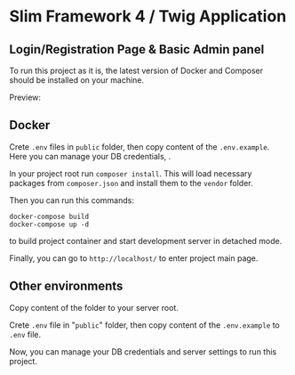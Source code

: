 # Slim Framework 4 / Twig Application


## Login/Registration Page & Basic Admin panel


To run this project as it is, the latest version of Docker and Composer should be installed on your machine.




Preview: 


## Docker
Crete ```.env``` files in ```public``` folder, then copy content of the ```.env.example```. 
Here you can manage your DB credentials, .


In your project root run ```composer install```. This will load necessary packages from ```composer.json``` and install them to the ```vendor``` folder.


Then you can run this commands:
```
docker-compose build
docker-compose up -d
```
to build project container and start development server in detached mode.


Finally, you can go to ```http://localhost/``` to enter project main page.


## Other environments
Copy content of the folder to your server root.


Crete ```.env``` file in "```public```" folder, then copy content of the ```.env.example``` to ```.env``` file.


Now, you can manage your DB credentials and  server settings to run this project.